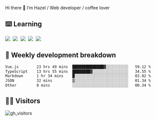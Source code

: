 
Hi there 👋 I’m Hazel / Web developer / coffee lover

## ⌨️ Learning

<samp>
 <a href="https://github.com/vuejs/core"><img src="https://api.iconify.design/logos:vue.svg" /></a>
  <a href="https://github.com/vuejs/core"><img src="https://api.iconify.design/logos:react.svg" /></a>
  <a href="https://github.com/vitejs/vite"><img src="https://api.iconify.design/logos:vitejs.svg" /></a>
  <a href="https://github.com/microsoft/TypeScript"><img src="https://api.iconify.design/logos:typescript-icon.svg" /></a> 
  <a href="https://github.com/unocss/unocss"><img src="https://api.iconify.design/logos:unocss.svg" /></a>
  

</samp>


## 🦀 Weekly development breakdown

<!--START_SECTION:waka-->

```txt
Vue.js        23 hrs 49 mins  ██████████████▓░░░░░░░░░░   59.12 %
TypeScript    13 hrs 55 mins  ████████▓░░░░░░░░░░░░░░░░   34.55 %
Markdown      1 hr 34 mins    █░░░░░░░░░░░░░░░░░░░░░░░░   03.92 %
JSON          32 mins         ▒░░░░░░░░░░░░░░░░░░░░░░░░   01.34 %
Other         8 mins          ░░░░░░░░░░░░░░░░░░░░░░░░░   00.34 %
```

<!--END_SECTION:waka-->
## 👬🏻 Visitors

![gh_visitors](https://profile-counter.glitch.me/Hazel-Lin/count.svg)

